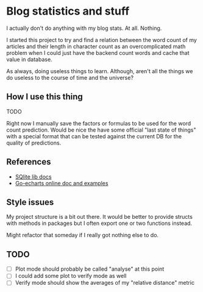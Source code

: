 # Blog statistics and stuff

I actually don't do anything with my blog stats. At all. Nothing.

I started this project to try and find a relation between the word count of my articles and their length in character count as an overcomplicated math problem when I could just have the backend count words and cache that value in database.

As always, doing useless things to learn. Although, aren't all the things we do useless to the course of time and the universe?

## How I use this thing
TODO

Right now I manually save the factors or formulas to be used for the word count prediction. Would be nice the have some official "last state of things" with a special format that can be tested against the current DB for the quality of predictions.

## References
- [SQlite lib docs](https://practicalgobook.net/posts/go-sqlite-no-cgo/)
- [Go-echarts online doc and examples](https://go-echarts.github.io/)

## Style issues
My project structure is a bit out there. It would be better to provide structs with methods in packages but I often export one or two functions instead.

Might refactor that someday if I really got nothing else to do.

## TODO
- [ ] Plot mode should probably be called "analyse" at this point
- [ ] I could add some plot to verify mode as well
- [ ] Verify mode should show the averages of my "relative distance" metric
